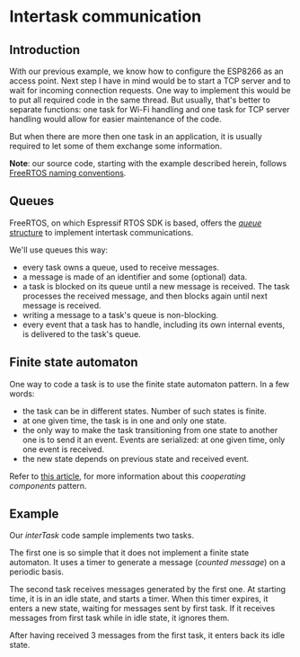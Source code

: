 # Intertask communication #

## Introduction ##

With our previous example, we know how to configure the ESP8266 as an access point. Next step I have in mind would be to start a TCP server and to wait for incoming connection requests. One way to implement this would be to put all required code in the same thread. But usually, that's better to separate functions: one task for Wi-Fi handling and one task for TCP server handling would allow for easier maintenance of the code.

But when there are more then one task in an application, it is usually required to let some of them exchange some information.

**Note**: our source code, starting with the example described herein, follows [FreeRTOS naming conventions](http://www.freertos.org/FreeRTOS-Coding-Standard-and-Style-Guide.html#NamingConventions).

## Queues ##

FreeRTOS, on which Espressif RTOS SDK is based, offers the [*queue* structure](http://www.freertos.org/Embedded-RTOS-Queues.html) to implement intertask communications.

We'll use queues this way:

* every task owns a queue, used to receive messages.
* a message is made of an identifier and some (optional) data.
* a task is blocked on its queue until a new message is received. The task processes the received message, and then blocks again until next message is received.
* writing a message to a task's queue is non-blocking.
* every event that a task has to handle, including its own internal events, is delivered to the task's queue.

## Finite state automaton ##

One way to code a task is to use the finite state automaton pattern. In a few words:

* the task can be in different states. Number of such states is finite.
* at one given time, the task is in one and only one state.
* the only way to make the task transitioning from one state to another one is to send it an event. Events are serialized: at one given time, only one event is received.
* the new state depends on previous state and received event.

Refer to [this article](http://www.monblocnotes.com/node/1906), for more information about this *cooperating components* pattern.

## Example ##

Our *interTask* code sample implements two tasks. 

The first one is so simple that it does not implement a finite state automaton. It uses a timer to generate a message (*counted message*) on a periodic basis.

The second task receives messages generated by the first one. At starting time, it is in an idle state, and starts a timer. When this timer expires, it enters a new state, waiting for messages sent by first task. If it receives messages from first task while in idle state, it ignores them.

After having received 3 messages from the first task, it enters back its idle state.